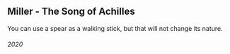 ## Miller - The Song of Achilles

You can use a spear as a walking stick, but that will not change its nature.


###### 2020